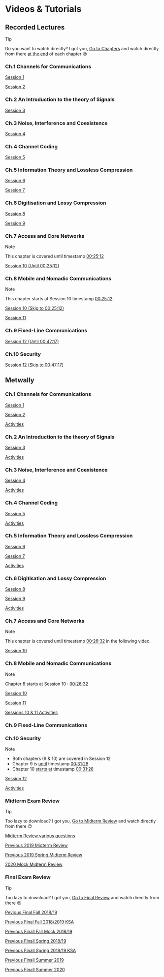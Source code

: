 # Videos & Tutorials

## Recorded Lectures
> [!TIP]
> Do you want to watch directly? I got you, [Go to Chapters](/chapters) and watch directly from there <ins>at the end</ins> of each chapter :wink:

### Ch.1 Channels for Communications 

[Session 1](https://www.youtube.com/watch?v=lC_oRooDAXc)

[Session 2](https://www.youtube.com/watch?v=V8me57jzMLY)

### Ch.2 An Introduction to the theory of Signals 

[Session 3](https://www.youtube.com/watch?v=8s-D35Hh2iU)

### Ch.3 Noise, Interference and Coexistence 

[Session 4](https://www.youtube.com/watch?v=wo_5Z2IRLUI)

### Ch.4 Channel Coding 

[Session 5](https://www.youtube.com/watch?v=cA5oLHq_WG8)

### Ch.5 Information Theory and Lossless Compression 

[Session 6](https://www.youtube.com/watch?v=SAscMEbJFco)

[Session 7](https://www.youtube.com/watch?v=2K6qX2SCntQ)

### Ch.6 Digitisation and Lossy Compression 

[Session 8](https://www.youtube.com/watch?v=CriGwJaA5j4)

[Session 9](https://www.youtube.com/watch?v=eDrXH1IpIWs)

### Ch.7 Access and Core Networks 

> [!NOTE]
> This chapter is covered until timestamp <ins>00:25:12</ins>

[Session 10 (Until 00:25:12)](https://www.youtube.com/watch?v=J5qemYnp0M4)

### Ch.8 Mobile and Nomadic Communications 

> [!NOTE]
> This chapter starts at Session 10 timestamp <ins>00:25:12</ins>

[Session 10 (Skip to 00:25:12)](https://www.youtube.com/watch?v=J5qemYnp0M4&t=1512)

[Session 11](https://www.youtube.com/watch?v=eBTPUml8GE4)

### Ch.9 Fixed-Line Communications 

[Session 12 (Until 00:47:17)](https://www.youtube.com/watch?v=_SdZe_P2jWQ)

### Ch.10 Security 

[Session 12 (Skip to 00:47:17)](https://www.youtube.com/watch?v=_SdZe_P2jWQ&t=2837)

## Metwally

### Ch.1 Channels for Communications 

[Session 1](https://1drv.ms/v/s!AqxAKvx2i8TygS175mQ-cYWEc-Sd?e=vxoDVd)

[Session 2](https://1drv.ms/v/s!AqxAKvx2i8TygSxlrhzXZZDfN91Q?e=t6QNf8)

[Activities](https://1drv.ms/v/s!AqxAKvx2i8TygS57Ex3N7uSeGvP1?e=u2jpGt)

### Ch.2 An Introduction to the theory of Signals 

[Session 3](https://www.dropbox.com/scl/fi/aibuk813wo4fnq4z27utr/TM355_Ch2_Session_3.mp4?rlkey=r1zap6wn3jsfnifyqzozfa0z3&st=5e4lspvp&dl=0)

[Activities](https://www.dropbox.com/scl/fi/9ngs690lgkx2rjeep5nue/9.tm355-session-3-activities-E09.mp4?rlkey=ih6j1i1cj6vzv3wk0y6swl6mp&st=3p9yibi7&dl=0)

### Ch.3 Noise, Interference and Coexistence 

[Session 4](https://www.dropbox.com/scl/fi/t7tr1o420k6eixg6tdd0l/10.tm355-session-4-E10.mp4?rlkey=tvq5slk3qwb2ug11cr2tdq44d&st=2j6n5zz9&dl=0)

[Activities](https://www.dropbox.com/scl/fi/mxj4qhonwyezkxhgw6dqu/11.tm355-session-4-activities-E11.mp4?rlkey=zmux0cia344wqwuq181actyqa&st=hbawlith&dl=0)

### Ch.4 Channel Coding 

[Session 5](https://www.dropbox.com/scl/fi/hbna6ptilb4rrtaui5ewa/TM355_Ch4_Session_5.mp4?rlkey=m88qb4336brioxinzls4ditug&st=6rv9mxy0&dl=0)

[Activities](https://www.dropbox.com/scl/fi/v3z78nc4uoqc3zgjf3mgt/14.tm355-session-5-activities-E14.mp4?rlkey=6bnzowqjnxatmj979pufsbu94&st=zpb835zw&dl=0)

### Ch.5 Information Theory and Lossless Compression 

[Session 6](https://drive.google.com/file/d/1jTk4kk9W6JZJ8mtg2jmTBu-DXXL2FTf5/view?usp=drive_link)

[Session 7](https://drive.google.com/file/d/1dfX9Jr0yrcvUqNbh7egSXIl7hwGgLqhB/view?usp=drive_link)

[Activities](https://drive.google.com/file/d/14uIPQMvchIkRUahF8p_B3aEDOxjM4ls_/view?usp=drive_link)

### Ch.6 Digitisation and Lossy Compression 

[Session 8](https://drive.google.com/file/d/1VeCMKkEX1bqorD87NhEp2-5TmKpaoyjp/view?usp=drive_link)

[Session 9](https://drive.google.com/file/d/10gzzJiQP-QASGYArZ74hfbm6XEm_uD3D/view?usp=drive_link)

[Activities](https://drive.google.com/file/d/1jKNi13zb1nixUHUCJiwG02IqjlNrTWrM/view?usp=drive_link)

### Ch.7 Access and Core Networks 
> [!NOTE]
> This chapter is covered until timestamp <ins>00:26:32</ins> in the following video.

[Session 10](https://drive.google.com/file/d/1ayxD7qdX_Wa9SwIZpmXZyCJcvxu1zF9P/view?usp=drive_link)

### Ch.8 Mobile and Nomadic Communications 
> [!NOTE]
> Chapter 8 starts at Session 10 : <ins>00:26:32</ins>

[Session 10](https://drive.google.com/file/d/1ayxD7qdX_Wa9SwIZpmXZyCJcvxu1zF9P/view?usp=drive_link)

[Session 11](https://drive.google.com/file/d/1hQD6yceq2m74HNU4clDF6KBxYPMG_tpk/view?usp=drive_link)

[Sessions 10 & 11 Activities](https://drive.google.com/file/d/1lgi4YpM-8h5IvG1Vpk2We-mG6tc5XL_S/view?usp=drive_link)

### Ch.9 Fixed-Line Communications 
### Ch.10 Security 

> [!NOTE]
> - Both chapters (9 & 10) are covered in Session 12
> - Chapter 9 is <ins>until</ins> timestamp <ins>00:31:28</ins>
> - Chapter 10 <ins>starts at</ins> timestamp <ins>00:31:28</ins>

[Session 12](https://drive.google.com/file/d/1nHZFY1wq-A7EmUHlnD4p84Fw3fTjRA4M/view?usp=drive_link)

[Activities](https://drive.google.com/file/d/1VSk8iBb_kPizK1i-Z98eZUOd5bHyHusP/view?usp=drive_link)


### Midterm Exam Review

> [!TIP]
> Too lazy to download? I got you, [Go to Midterm Review](/resources/midterms-review) and watch directly from there :wink:

[Midterm Review various questions](https://drive.google.com/file/d/15-czsEGwJqkuv_ChKmmh7Y20HoiqLW1l/view?usp=drive_link)

[Previous 2019 Midterm Review](https://drive.google.com/file/d/1AuY0BJJj_IUBo-29jBgldE_9RVSCyglQ/view?usp=drive_link)

[Previous 2019 Spring Midterm Review](https://drive.google.com/file/d/1mjE1IYnkDKI3EkoZpjG2u0A91isnC00e/view?usp=drive_link)

[2020 Mock Midterm Review](https://drive.google.com/file/d/1up4qSbhxd8Ann_nKicrja-8wn9d5g6JJ/view?usp=drive_link)


### Final Exam Review

> [!TIP]
> Too lazy to download? I got you, [Go to Final Review]() and watch directly from there :wink:

[Pevious Final Fall 2018/19](https://drive.google.com/file/d/1mMPdgG0s9fW_ulUnppWeUzfiTUyEfulM/view?usp=drive_link)

[Previous Final Fall 2018/2019 KSA](https://drive.google.com/file/d/1EQpxE1chAztffmQHjouCMnkC1815_C0A/view?usp=drive_link)

[Previous Finall Fall Mock 2018/19](https://drive.google.com/file/d/1A7I2EzKH2Gd8b2S6YYeU4SLRzqodhFQF/view?usp=drive_link)

[Previous Finall Spring 2018/19](https://drive.google.com/file/d/1cs2h3tC9CvrmWitXDEf93PSQBOP0ktQh/view?usp=drive_link)

[Previous Finall Spring 2018/19 KSA](https://drive.google.com/file/d/1b8z6a4OGWBrkzSUml4hFgVdWZU1Y5lVi/view?usp=drive_link)

[Previous Finall Summer 2019](https://drive.google.com/file/d/1wRL2HljxISotCs-iqFRyB6q9-65r13bV/view?usp=drive_link)

[Previous Finall Summer 2020](https://drive.google.com/file/d/1ja0nAkStYwok6sSWCuDpNXoBN6f6AcL9/view?usp=drive_link)




